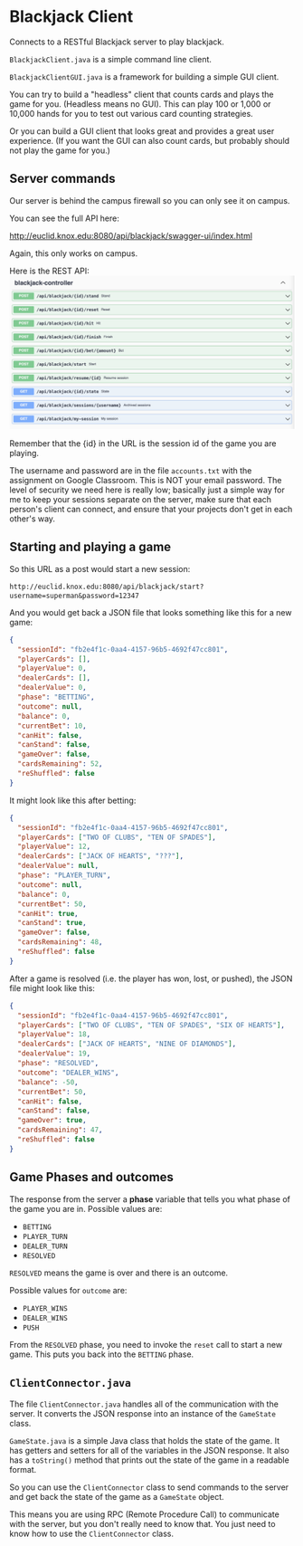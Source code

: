 # Blackjack Client

Connects to a RESTful Blackjack server to play blackjack.

`BlackjackClient.java` is a simple command line client.

`BlackjackClientGUI.java` is a framework for building a simple GUI client.

You can try to build a "headless" client that counts cards and plays the game for you. (Headless means no GUI). This can play 100 or 1,000 or 10,000 hands for you to test out various card counting strategies.

Or you can build a GUI client that looks great and provides a great user experience. (If you want the GUI can also count cards, but probably should not play the game for you.)

## Server commands
Our server is behind the campus firewall so you can only see it on campus.

You can see the full API here:

http://euclid.knox.edu:8080/api/blackjack/swagger-ui/index.html

Again, this only works on campus.

Here is the REST API:
![API](.github/images/blackjack-api.png)

Remember that the {id} in the URL is the session id of the game you are playing.

The username and password are in the file `accounts.txt` with the assignment on Google Classroom. This is NOT your email password. The level of security we need here is really low; basically just a simple way for me to keep your sessions separate on the server, make sure that each person's client can connect, and ensure that your projects don't get in each other's way.

## Starting and playing a game
So this URL as a post would start a new session:

```
http://euclid.knox.edu:8080/api/blackjack/start?username=superman&password=12347
```

And you would get back a JSON file that looks something like this for a new game:
```json
{
  "sessionId": "fb2e4f1c-0aa4-4157-96b5-4692f47cc801",
  "playerCards": [],
  "playerValue": 0,
  "dealerCards": [],
  "dealerValue": 0,
  "phase": "BETTING",
  "outcome": null,
  "balance": 0,
  "currentBet": 10,
  "canHit": false,
  "canStand": false,
  "gameOver": false,
  "cardsRemaining": 52,
  "reShuffled": false
}
```

It might look like this after betting:

```json
{
  "sessionId": "fb2e4f1c-0aa4-4157-96b5-4692f47cc801",
  "playerCards": ["TWO OF CLUBS", "TEN OF SPADES"],
  "playerValue": 12,
  "dealerCards": ["JACK OF HEARTS", "???"],
  "dealerValue": null,
  "phase": "PLAYER_TURN",
  "outcome": null,
  "balance": 0,
  "currentBet": 50,
  "canHit": true,
  "canStand": true,
  "gameOver": false,
  "cardsRemaining": 48,
  "reShuffled": false
}
```

After a game is resolved (i.e. the player has won, lost, or pushed), the JSON file might look like this:

```json
{
  "sessionId": "fb2e4f1c-0aa4-4157-96b5-4692f47cc801",
  "playerCards": ["TWO OF CLUBS", "TEN OF SPADES", "SIX OF HEARTS"],
  "playerValue": 18,
  "dealerCards": ["JACK OF HEARTS", "NINE OF DIAMONDS"],
  "dealerValue": 19,
  "phase": "RESOLVED",
  "outcome": "DEALER_WINS",
  "balance": -50,
  "currentBet": 50,
  "canHit": false,
  "canStand": false,
  "gameOver": true,
  "cardsRemaining": 47,
  "reShuffled": false
}
```

## Game Phases and outcomes
The response from the server a **phase** variable that tells you what phase of the game you are in. Possible values are:
- `BETTING`
- `PLAYER_TURN`
- `DEALER_TURN`
- `RESOLVED`

`RESOLVED` means the game is over and there is an outcome.

Possible values for `outcome` are:
- `PLAYER_WINS`
- `DEALER_WINS`
- `PUSH`

From the `RESOLVED` phase, you need to invoke the `reset` call to start a new game. This puts you back into the `BETTING` phase.

## `ClientConnector.java`
The file `ClientConnector.java` handles all of the
communication with the server. It converts the JSON
response into an instance of the `GameState` class.

`GameState.java` is a simple Java class that holds the state of the game. It has getters and setters for all of the variables in the JSON response. It also has a `toString()` method that prints out the state of the game in a readable format.

So you can use the `ClientConnector` class to send commands to the server and get back the state of the game as a `GameState` object.

This means you are using RPC (Remote Procedure Call) to communicate with the server, but you don't really need to know that. You just need to know how to use the `ClientConnector` class.